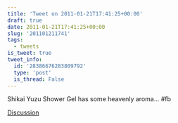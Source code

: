```yaml
---
title: 'Tweet on 2011-01-21T17:41:25+00:00'
draft: true
date: 2011-01-21T17:41:25+00:00
slug: '201101211741'
tags:
  - tweets
is_tweet: true
tweet_info:
  id: '28386676283809792'
  type: 'post'
  is_thread: False
---
```




Shikai Yuzu Shower Gel has some heavenly aroma...  #fb

[Discussion](https://x.com/sytelus/status/28386676283809792)
